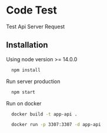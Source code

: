 
# Code Test
Test Api Server Request

## Installation

Using node version >= 14.0.0

```bash
  npm install
```
Run server production
```bash
  npm start
```
Run on docker
```bash
  docker build -t app-api .
```
```bash
  docker run -p 3307:3307 -d app-api
```
